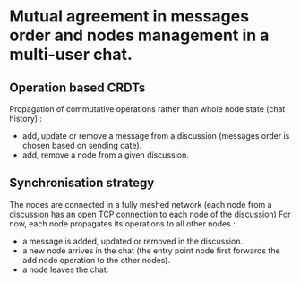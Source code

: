 # Mutual agreement in messages order and nodes management in a multi-user chat.

## Operation based CRDTs
Propagation of commutative operations rather than whole node state (chat history) :
 
- add, update or remove a message from a discussion (messages order is chosen based on sending date).
- add, remove a node from a given discussion.

## Synchronisation strategy
The nodes are connected in a fully meshed network (each node from a discussion has an open TCP connection to each node of the discussion)
For now, each node propagates its operations to all other nodes : 

- a message is added, updated or removed in the discussion.
- a new node arrives in the chat (the entry point node first forwards the add node operation to the other nodes).
- a node leaves the chat.
